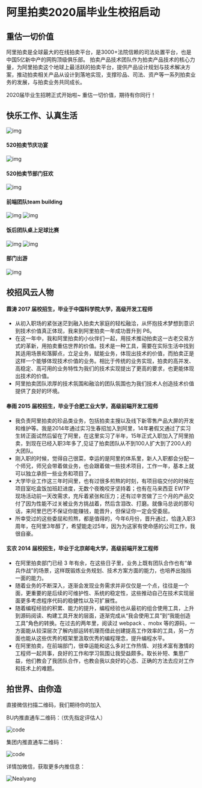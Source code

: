 # 阿里拍卖2020届毕业生校招启动

## 重估一切价值

阿里拍卖是全球最大的在线拍卖平台，是3000+法院信赖的司法处置平台，也是中国5亿新中产的网购顶级俱乐部。
拍卖产品技术团队作为拍卖产品技术的核心力量，为阿里拍卖这个地球上最活跃的拍卖平台，提供产品设计规划与技术解决方案，推动拍卖相关产品从设计到落地实现，支撑珍品、司法、资产等一系列拍卖业务的发展，与拍卖业务共同成长。

2020届毕业生招聘正式开始啦~ 重估一切价值，期待有你同行！

## 快乐工作、认真生活

![img](https://img.alicdn.com/tfs/TB1d0jfGx9YBuNjy0FfXXXIsVXa-1280-851.jpg)
#### 520拍卖节庆功宴
![img](https://img.alicdn.com/tfs/TB1wZO4GpOWBuNjy0FiXXXFxVXa-1080-1918.jpg)
#### 520拍卖节部门狂欢
![img](https://img.alicdn.com/tfs/TB18N4gGGmWBuNjy1XaXXXCbXXa-1620-1080.jpg)
#### 前端团队team building
![img](https://img.alicdn.com/tfs/TB1eD5FGAyWBuNjy0FpXXassXXa-1440-1080.jpg)
![img](https://img.alicdn.com/tfs/TB1Qy26Gr9YBuNjy0FgXXcxcXXa-1440-1080.jpg)
#### 饭后团队桌上足球比赛
![img](https://img.alicdn.com/tfs/TB1VRIzXjrguuRjy0FeXXXcbFXa-4032-3024.jpg)
![img](https://img.alicdn.com/tfs/TB1EJffGx9YBuNjy0FfXXXIsVXa-1126-750.jpg)
#### 部门出游
![img](https://img.alicdn.com/tfs/TB1p.qSGrGYBuNjy0FoXXciBFXa-4032-3024.jpg)


## 校招风云人物

####  霖涛 2017 届校招生，毕业于中国科学院大学，高级开发工程师

  - 从初入职场的紧张迷茫到融入拍卖大家庭的轻松融洽，从怀抱技术梦想到意识到技术价值真正体现，我来到阿里拍卖一年成功晋升到 P6。
  - 在这一年中，我和阿里拍卖的小伙伴们一起，用技术推动拍卖这一古老交易方式的革新，用拍卖重估世界的价值。技术是一种工具，需要在实际生活中找到其适用场景和落脚点，立足业务，赋能业务，体现出技术的价值，而拍卖正是这样一个能够体现技术价值的业务。相比于传统的业务实现，拍卖的高并发、高稳定、高可用的业务特性为我们的技术实现提出了更高的要求，也更能体现出技术的价值。
  - 阿里拍卖团队浓厚的技术氛围和融洽的团队氛围也为我们技术人创造技术价值提供了良好的环境。
  

#### 奉雨 2015 届校招生，毕业于合肥工业大学，高级前端开发工程师

  - 我负责阿里拍卖的珍品类业务，包括拍卖主搜以及线下新零售产品大屏的开发和维护等。我是2014年通过实习生春招加入到阿里，14年暑假又通过了实习生转正面试然后留在了阿里，在这里实习了半年，15年正式入职加入了阿里拍卖，到现在已经入职3年多了,见证了拍卖团队从不到100人扩大到了200人的大团队。
  - 刚入职的时候，觉得自己很菜，幸运的是阿里的体系里，新人入职都会分配一个师兄，师兄会带着做业务，也会跟着做一些技术项目，工作一年，基本上就可以独立承担一些业务和项目了。
  -  大学毕业工作这三年时间里，也有过很多煎熬的时刻，有项目临交付的时候在项目室吃盒饭加班赶进度，无数个夜晚咬牙坚持着；也有在马来西亚 EWTP 现场活动前一天改需求，充斥着紧张和压力；还有过辛苦做了三个月的产品交付了因为性能不过关被业务方挑战着，然后含泪改、打磨。就像马总说的那句话，来阿里巴巴不保证你能赚钱，能晋升，但保证你一定会受委屈。 
  -  所幸受过的这些委屈和煎熬，都是值得的，今年6月份，晋升通过，恰逢入职3周年，在阿里3年醇了，希望能走过5年，因为为这家有使命感的公司工作，我很自豪。
  
  
#### 玄农 2014 届校招生，毕业于北京邮电大学，高级前端开发工程师

  - 在阿里拍卖部门已经 3 年有余，在这些日子里，业务上既有团队合作也有“单兵作战”的场景，这样既锻炼业务规划、技术方案方面的能力，也培养出独挡一面的能力。
  - 随着业务的不断深入，逐渐会发现业务需求并非仅仅是一个点，往往是一个面，更重要的是后续的可维护性、系统的稳定性，这些推动自己在技术实现层面更多考虑程序代码的稳健性以及可扩展性。
  - 随着编程经验的积累、能力的提升，编程经验也从最初的组合使用工具，上升到源码阅读、构建工具开发的层面，逐渐完成从“我会使用工具”到“我能创造工具”角色的转换。在过去的两年里，阅读过 webpack 、mobx 等的源码，一方面能从较深层次了解内部运转机理而借此创建提高工作效率的工具，另一方面也能从这些优秀的框架里汲取优秀的编程理念，提升编程水平。
  - 在阿里拍卖，在前端部门，很幸运能和这么多对工作热情、对技术富有激情的工程师一起共事，良好的工作和学习氛围让我受益颇多。取长补短、集思广益，他们教会了我团队合作，也教会我以良好的心态、正确的方法去应对工作和技术上的难题。
  
## 拍世界、由你造

直接微信扫描二维码，我们期待你的加入

BU内推直通车二维码：（优先指定评估人）

![code](https://img.alicdn.com/tfs/TB1b9KnL5rpK1RjSZFhXXXSdXXa-180-166.png)

集团内推直通车二维码：

![code](https://img.alicdn.com/tfs/TB14SiELVzqK1RjSZSgXXcpAVXa-185-183.png)

详情加微信，获取更多内推信息：

![Nealyang](https://img.alicdn.com/tfs/TB1iMyPLZfpK1RjSZFOXXa6nFXa-430-430.png)
